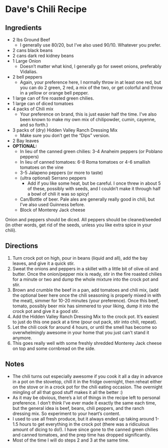 # Dave's Chili Recipe

## Ingredients
  * 2 lbs Ground Beef
    * I generally use 80/20, but I’ve also used 90/10.  Whatever you prefer.
  * 2 cans black beans
  * 2 cans dark red kidney beans
  * 1 Large Onion
    * Doesn’t matter what kind, I generally go for sweet onions, preferably Vidalias.
  * 2 bell peppers
    * Again, your preference here, I normally throw in at least one red, but you can do 2 green, 2 red, a mix of the two, or get colorful and throw in a yellow or orange bell pepper.
  * 1 large can of fire roasted green chilies.
  * 1 large can of diced tomatoes
  * 4 packs of Chili mix
    * Your preference on brand, this is just easier half the time.  I've also been known to make my own mix of chilipowder, cumin, cayenne, and so forth.)
  * 3 packs of (dry) Hidden Valley Ranch Dressing Mix
    * Make sure you don’t get the “Dips” version.
  * 2 Bay leaves 
  * **OPTIONAL:**
    * In lieu of the canned green chilies: 3-4 Anaheim peppers (or Poblano peppers)
    * In lieu of canned tomatoes: 6-8 Roma tomatoes or 4-6 smallish tomatoes on the vine 
    * 3-5 Jalapeno peppers (or more to taste)
    * (ultra optional) Serrano peppers
      * Add if you like some heat, but be careful.  I once threw in about 5 of these, possibly with seeds, and I couldn’t make it through half a bowl of chili it was so spicy!
    * Can/Bottle of beer. Pale ales are generally really good in chili, but I’ve also used Guinness before.
    * Block of Monterey Jack cheese

Onion and peppers should be diced.  All peppers should be cleaned/seeded (in other words, get rid of the seeds, unless you like extra spice in your chili).

## Directions
1. Turn crock pot on high, pour in beans (liquid and all), add the bay leaves, and give it a quick stir.
2. Sweat the onions and peppers in a skillet with a little bit of olive oil and butter.  Once the onion/pepper mix is ready, stir in the fire roasted chilies for a minute or two and dump the whole mixture into the crock pot and stir.
3. Brown and crumble the beef in a pan, add tomatoes and chili mix, (add the optional beer here once the chili seasoning is properly mixed in with the meat), simmer for 10-20 minutes (your preference).  Once this beef, tomato, possibly beer mix has simmered to your liking, dump it into the crock pot and give it a good stir.
4. Add the Hidden Valley Ranch Dressing Mix to the crock pot.  It’s easiest to just do this one pack at a time (pour out pack, stir into chili, repeat).
5. Let the chili cook for around 4 hours, or until the smell has become so overwhelmingly awesome in your home that you just can't stand it anymore.
6. This goes really well with some freshly shredded Monterey Jack cheese on top and some cornbread on the side.

## Notes
  * The chili turns out especially awesome if you cook it all a day in advance in a pot on the stovetop, chill it in the fridge overnight, then reheat either on the stove or in a crock pot for the chili eating occasion. The overnight mingling of all that good stuff makes it all the better :)
  * As it may be obvious, there’s a lot of things in the recipe left to personal preference.  I don’t think I’ve ever made it exactly the same each time, but the general idea is beef, beans, chili peppers, and the ranch dressing mix.  So experiment to your heart’s content.
  * I used to use all fresh produce, but it always ended up taking around 1-1.5 hours to get everything in the crock pot (there was a ridiculous amount of dicing to do!). I have since gone to the canned green chilies and canned tomatoes, and the prep time has dropped significantly.
  * Most of the time I will do steps 2 and 3 at the same time.
